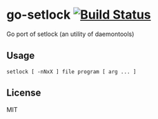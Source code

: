 go-setlock [![Build Status](https://travis-ci.org/moznion/go-setlock.svg?branch=master)](https://travis-ci.org/moznion/go-setlock)
==

Go port of setlock (an utility of daemontools)

Usage
--

```
setlock [ -nNxX ] file program [ arg ... ]
```

License
--

MIT


